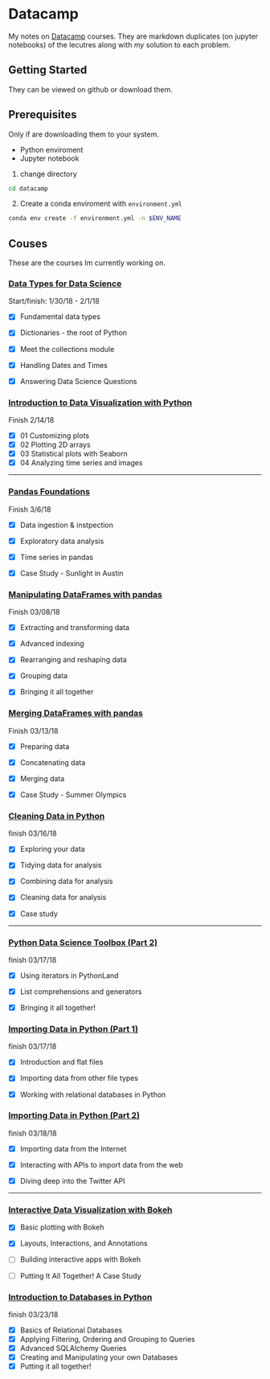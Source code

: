 
# Datacamp 

My notes on [Datacamp](https://www.datacamp.com) courses.
They are markdown duplicates (on jupyter notebooks) of the lecutres along with  *my* solution to each problem.


## Getting Started
They can be viewed on github or download them.

## Prerequisites
Only if are downloading them to your system.
- Python enviroment
- Jupyter notebook

1. change directory

```bash
cd datacamp
```

2. Create a conda  enviroment with `environment.yml`

```bash
conda env create -f environment.yml -n $ENV_NAME

```


## Couses
These are the courses Im currently working on.


### [Data Types for Data Science](https://www.datacamp.com/courses/data-types-for-data-science)

Start/finish: 1/30/18 - 2/1/18
- [x] Fundamental data types
- [x] Dictionaries - the root of Python
- [x] Meet the collections module
- [x] Handling Dates and Times
- [x] Answering Data Science Questions


### [Introduction to Data Visualization with Python](https://www.datacamp.com/courses/introduction-to-data-visualization-with-python)

Finish 2/14/18
- [x] 01 Customizing plots
- [x] 02 Plotting 2D arrays
- [x] 03 Statistical plots with Seaborn
- [X] 04 Analyzing time series and images

---


### [Pandas Foundations](https://www.datacamp.com/courses/pandas-foundations)	

Finish 3/6/18	
- [x] Data ingestion & instpection	
- [x] Exploratory data analysis	
- [x] Time series in pandas	
- [x] Case Study - Sunlight in Austin


### [Manipulating DataFrames with pandas](https://www.datacamp.com/courses/manipulating-dataframes-with-pandas)
Finish 03/08/18
- [x] Extracting and transforming data
- [x] Advanced indexing
- [x] Rearranging and reshaping data
- [x] Grouping data
- [x] Bringing it all together


### [Merging DataFrames with pandas](https://www.datacamp.com/courses/merging-dataframes-with-pandas)
Finish 03/13/18
- [x] Preparing data
- [x] Concatenating data
- [x] Merging data
- [x] Case Study - Summer Olympics


### [Cleaning Data in Python](https://www.datacamp.com/courses/cleaning-data-in-python)
finish 03/16/18
- [x] Exploring your data
- [x] Tidying data for analysis
- [x] Combining data for analysis
- [x] Cleaning data for analysis
- [x] Case study


---

### [Python Data Science Toolbox (Part 2)](https://www.datacamp.com/courses/python-data-science-toolbox-part-2)
finish 03/17/18
- [x] Using iterators in PythonLand
- [x] List comprehensions and generators
- [x] Bringing it all together!



### [Importing Data in Python (Part 1)](https://www.datacamp.com/courses/importing-data-in-python-part-1)
finish 03/17/18
- [x] Introduction and flat files
- [x] Importing data from other file types
- [x] Working with relational databases in Python



### [Importing Data in Python (Part 2)](https://www.datacamp.com/courses/importing-data-in-python-part-2)
finish 03/18/18
- [x] Importing data from the Internet
- [x] Interacting with APIs to import data from the web
- [x] Diving deep into the Twitter API





---

### [Interactive Data Visualization with Bokeh](https://www.datacamp.com/courses/interactive-data-visualization-with-bokeh)

- [x] Basic plotting with Bokeh
- [x] Layouts, Interactions, and Annotations
- [ ] Building interactive apps with Bokeh
- [ ] Putting It All Together! A Case Study



### [Introduction to Databases in Python](https://www.datacamp.com/courses/introduction-to-relational-databases-in-python)

finish 03/23/18
- [x] Basics of Relational Databases
- [x] Applying Filtering, Ordering and Grouping to Queries
- [x] Advanced SQLAlchemy Queries
- [x] Creating and Manipulating your own Databases
- [x] Putting it all together!
